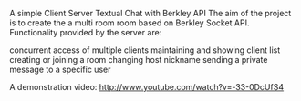 A simple Client Server Textual Chat with Berkley API The aim of the project is to create the a multi room room based on Berkley Socket API. Functionality provided by the server are:

concurrent access of multiple clients
maintaining and showing client list
creating or joining a room
changing host nickname
sending a private message to a specific user


A demonstration video:
http://www.youtube.com/watch?v=-33-0DcUfS4
